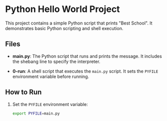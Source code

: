 # Python Hello World Project

This project contains a simple Python script that prints "Best School". 
It demonstrates basic Python scripting and shell execution.

## Files

- **main.py**: The Python script that runs and prints the message. 
  It includes the shebang line to specify the interpreter.
  
- **0-run**: A shell script that executes the `main.py` script. 
  It sets the `PYFILE` environment variable before running.

## How to Run

1. Set the `PYFILE` environment variable:
   ```bash
   export PYFILE=main.py


